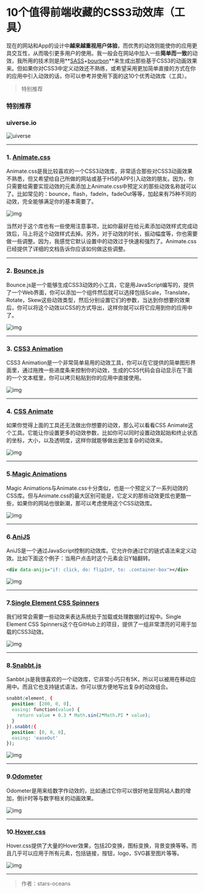 # 10个值得前端收藏的CSS3动效库（工具）



现在的网站和App的设计中**越来越重视用户体验**，而优秀的动效则能使你的应用更具交互性，从而吸引更多用户的使用。我一般会在网站中加入一些**简单而一致**的动效，我所用的技术则是用**[SASS](https://link.jianshu.com/?t=http://sass-lang.com/)+[bourbon](https://link.jianshu.com/?t=http://bourbon.io/)**来生成出那些基于CSS3的动画效果来。但如果你对CSS3中定义动效还不熟练，或希望采用更加简单直接的方式在你的应用中引入动效的话，你可以参考并使用下面的这10个优秀动效库（工具）。

> 特别推荐

### 特别推荐

### uiverse.io

![uiverse](10个值得前端收藏的CSS3动效库（工具）.assets/uiverse.webp)

------

### 1. [Animate.css](https://link.jianshu.com/?t=http://daneden.github.io/animate.css/)

Animate.css是我比较喜欢的一个CSS3动效库，非常适合那些对CSS3动画效果不熟悉，但又希望给自己所做的网站或基于H5的APP引入动效的朋友。因为，你只需要给需要实现动效的元素添加上Animate.css中预定义的那些动效名称就可以了。比如常见的：bounce，flash，fadeIn，fadeOut等等，加起来有75种不同的动效，完全能够满足你的基本需要了。

![img](https://upload-images.jianshu.io/upload_images/1399853-4c8e095c069460d7.png?imageMogr2/auto-orient/strip|imageView2/2/w/717/format/webp)

当然对于这个库也有一些使用注意事项，比如你最好在给元素添加动效样式完成动效后，马上将这个动效样式去掉。另外，对于动效的时长，振动幅度等，你也需要做一些调整。因为，我感觉它默认设置中的动效过于快速和强烈了。Animate.css已经提供了详细的文档告诉你应该如何做这些调整。

------

### 2. [Bounce.js](https://link.jianshu.com/?t=http://bouncejs.com/)

Bounce.js是一个能够生成CSS3动效的小工具，它是用JavaScript编写的，提供了一个Web界面，你可以添加一个组件然后就可以选择包括Scale，Translate，Rotate，Skew这些动效类型，然后分别设置它们的参数，当达到你想要的效果后，你可以将这个动效以CSS的方式导出，这样你就可以将它应用到你的应用中了。

![img](https://upload-images.jianshu.io/upload_images/1399853-6816df725faa55c7.png?imageMogr2/auto-orient/strip|imageView2/2/w/711/format/webp)

------

### 3. [CSS3 Animation](https://link.jianshu.com/?t=http://css3gen.com/css3-animation/)

CSS3 Animation是一个非常简单易用的动效工具，你可以在它提供的简单图形界面里，通过拖拽一些进度条来控制你的动效，生成的CSS代码会自动显示在下面的一个文本框里，你可以拷贝粘贴到你的应用中直接使用。

![img](https://upload-images.jianshu.io/upload_images/1399853-5a27b3937ba2f629.png?imageMogr2/auto-orient/strip|imageView2/2/w/549/format/webp)

------

### 4. [CSS Animate](https://link.jianshu.com/?t=http://cssanimate.com/)

如果你觉得上面的工具还无法做出你想要的动效，那么可以看看CSS Animate这个工具。它能让你设置更多的动效参数，比如你可以同时设置动效起始和终止状态的坐标，大小，以及透明度，这样你就能够做出更加复杂的动效来。

![img](https://upload-images.jianshu.io/upload_images/1399853-a8ab1a9010af88bb.png?imageMogr2/auto-orient/strip|imageView2/2/w/668/format/webp)

------

### 5.[Magic Animations](https://link.jianshu.com/?t=http://www.minimamente.com/example/magic_animations/)

Magic Animations与Animate.css十分类似，也是一个预定义了一系列动效的CSS库。但与Animate.css的最大区别可能是，它定义的那些动效更炫也更酷一些，如果你的网站也很新潮，那可以考虑使用这个CSS动效库。

![img](https://upload-images.jianshu.io/upload_images/1399853-05527d4b143b98d9.png?imageMogr2/auto-orient/strip|imageView2/2/w/766/format/webp)

------

### 6.[AniJS](https://link.jianshu.com/?t=http://anijs.github.io/)

AniJS是一个通过JavaScript控制的动效库。它允许你通过它的链式语法来定义动效。比如下面这个例子：当用户点击时这个元素会沿Y轴翻转。



```xml
<div data-anijs="if: click, do: flipInY, to: .container-box"></div>
```

![img](https://upload-images.jianshu.io/upload_images/1399853-7a1b94cd22547974.png?imageMogr2/auto-orient/strip|imageView2/2/w/760/format/webp)

------

### 7.[Single Element CSS Spinners](https://link.jianshu.com/?t=http://projects.lukehaas.me/css-loaders/)

我们经常会需要一些动效来表达系统处于加载或处理数据的过程中。Single Element CSS Spinners这个在GitHub上的项目，提供了一组非常漂亮的可用于加载的CSS3动效。

![img](https://upload-images.jianshu.io/upload_images/1399853-2fe4720705df8daf.png?imageMogr2/auto-orient/strip|imageView2/2/w/764/format/webp)

------

### 8.[Snabbt.js](https://link.jianshu.com/?t=http://daniel-lundin.github.io/snabbt.js/)

Sanbbt.js是我很喜欢的一个动效库，它非常小巧只有5K，所以可以被用在移动应用中。而且它也支持链式语法，你可以很方便地写出复杂的动效组合。



```css
snabbt(element, {
  position: [200, 0, 0],
  easing: function(value) {
    return value + 0.3 * Math.sin(2*Math.PI * value);
  }
}).snabbt({
  position: [0, 0, 0],
  easing: 'easeOut'
});
```

![img](https://upload-images.jianshu.io/upload_images/1399853-c0ef6602e54e71ee.png?imageMogr2/auto-orient/strip|imageView2/2/w/763/format/webp)

------

### 9.[Odometer](https://link.jianshu.com/?t=http://github.hubspot.com/odometer/docs/welcome/)

Odometer是用来给数字作动效的，比如通过它你可以很好地呈现网站人数的增加，倒计时等与数字相关的动画效果。

![img](https://upload-images.jianshu.io/upload_images/1399853-109f51fce51450a1.png?imageMogr2/auto-orient/strip|imageView2/2/w/751/format/webp)

------

### 10.[Hover.css](https://link.jianshu.com/?t=http://ianlunn.github.io/Hover/)

Hover.css提供了大量的Hover效果，包括2D变换，图标变换，背景变换等等。而且几乎可以应用于所有元素，包括链接，按钮，logo，SVG甚至图片等等。

![img](https://upload-images.jianshu.io/upload_images/1399853-024e498bb424fa20.png?imageMogr2/auto-orient/strip|imageView2/2/w/761/format/webp)

------

> 作者：stars-oceans